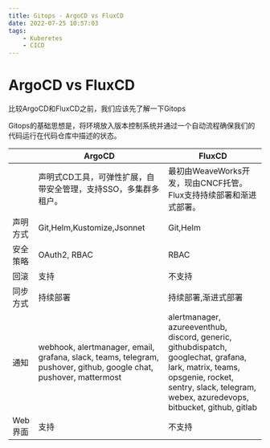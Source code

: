 ```yaml
---
title: Gitops - ArgoCD vs FluxCD 
date: 2022-07-25 10:57:03
tags:
    - Kuberetes
    - CICD
---
```

# ArgoCD vs FluxCD

比较ArgoCD和FluxCD之前，我们应该先了解一下Gitops

Gitops的基础思想是，将环境放入版本控制系统并通过一个自动流程确保我们的代码运行在代码仓库中描述的状态。

||ArgoCD|FluxCD|
|--|--|--|
||声明式CD工具，可弹性扩展，自带安全管理，支持SSO，多集群多租户。|最初由WeaveWorks开发，现由CNCF托管。Flux支持持续部署和渐进式部署。|
|声明方式|Git,Helm,Kustomize,Jsonnet|Git,Helm|
|安全策略|OAuth2, RBAC|RBAC|
|回滚|支持|不支持|
|同步方式|持续部署|持续部署,渐进式部署|
|通知|webhook, alertmanager, email, grafana, slack, teams, telegram, pushover, github, google chat, pushover, mattermost|alertmanager, azureeventhub, discord, generic, githubdispatch, googlechat, grafana, lark, matrix, teams, opsgenie, rocket, sentry, slack, telegram, webex, azuredevops, bitbucket, github, gitlab|
|Web界面|支持|不支持|
